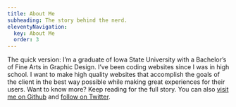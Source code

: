 ```yaml
---
title: About Me
subheading: The story behind the nerd.
eleventyNavigation:
  key: About Me
  order: 3
---
```


The quick version: I’m a graduate of Iowa State University with a Bachelor’s of Fine Arts in Graphic Design. I’ve been coding websites since I was in high school. I want to make high quality websites that accomplish the goals of the client in the best way possible while making great experiences for their users. Want to know more? Keep reading for the full story. You can also <a href="https://github.com/Firestorm980/">visit me on Github</a> and <a href="https://twitter.com/jonmchristensen">follow on Twitter</a>.
